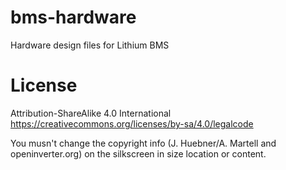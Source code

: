 # bms-hardware
Hardware design files for Lithium BMS


# License
Attribution-ShareAlike 4.0 International
https://creativecommons.org/licenses/by-sa/4.0/legalcode

You musn't change the copyright info (J. Huebner/A. Martell and openinverter.org) on the silkscreen in size location or content.
